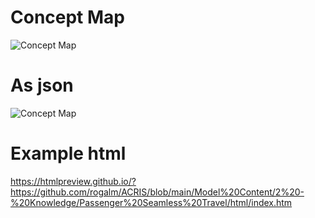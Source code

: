 # Concept Map

![Concept Map](https://plantuml.com/plantuml/png/VL71QiCm33t7No6yStyWXz6jfnr62zkzg8vIJ6qho6f6_dx9YBCKslfYyVIUzCJRPaNHQmp61SmPR5LLdznJfAHZQG4pk72CCmGl0uN0Fols0KM7yOVn5NetONUu7wbbYQYU4-muwRIaQFn_x-Yctjrj-xObyUcyyiOpjB3Dui0UHXsbCuc5pUOLx9kNZaNXYwJtZkoDleOJyoK_aSyoU1zv4ULY7nYlmGcXqhDPtu8zXK02Ew66adeC-V70JhZt3MLZp3gFwI8ds2gKrCgb1Tzt9AWiTWcc1kipy1zE3Pm6QxQKcciClm00)

# As json

![Concept Map](https://plantuml.com/plantuml/png/fPFDJiCm48JlVegLptq2JYqzSK15WXlYi7KsbMdYZTQhI0ZrtN5iC3zW2UYUBCrcveirNaT5qSV8mJmR0Blbu6XIkCOfsWim0FS6qYGnZrMICGds1cEaS22ngpV9bM-BAlhqhWWDg9v3iSnJR3zObytaoixdvSLdptoCrUSJmCRBnAAm8Pczexhq5MNNzoG-76pLJwjVPJiXL6gatvPKk4o08ygn6NyLUfOncqAwNAMWVoQPX6VVjL3k16SQ1XBO2dN9t-CG_ydpUdembIwJVRjv9zYdal1COpBuiG9LFBy5FW9F9AZKmRxMgW6rovjSUzdePkkVpN8wcJM5RdaLBm00)

# Example html

https://htmlpreview.github.io/?https://github.com/rogalm/ACRIS/blob/main/Model%20Content/2%20-%20Knowledge/Passenger%20Seamless%20Travel/html/index.htm
